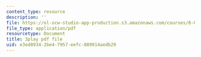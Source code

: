 ```yaml
---
content_type: resource
description: ''
file: https://ol-ocw-studio-app-production.s3.amazonaws.com/courses/8-06-quantum-physics-iii-spring-2018/e3ed89342be47957eefc889914aedb29_FIef9sP-Yq8.pdf
file_type: application/pdf
resourcetype: Document
title: 3play pdf file
uid: e3ed8934-2be4-7957-eefc-889914aedb29
---
```

